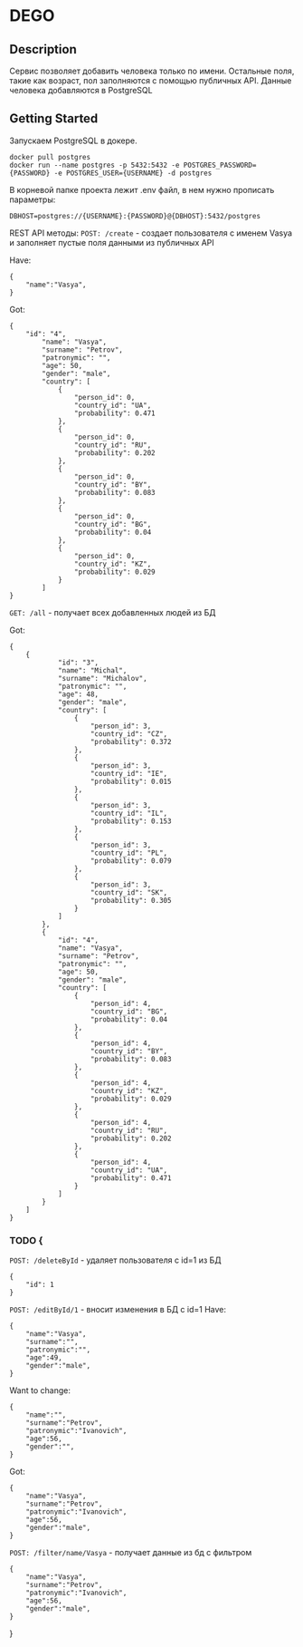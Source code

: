 # DEGO
## Description
Сервис позволяет добавить человека только по имени. Остальные поля, такие как возраст, пол заполняются с помощью публичных API.
Данные человека добавляются в PostgreSQL
## Getting Started
Запускаем PostgreSQL в докере. 
```
docker pull postgres
docker run --name postgres -p 5432:5432 -e POSTGRES_PASSWORD={PASSWORD} -e POSTGRES_USER={USERNAME} -d postgres
```
В корневой папке проекта лежит .env файл, в нем нужно прописать параметры:
```
DBHOST=postgres://{USERNAME}:{PASSWORD}@{DBHOST}:5432/postgres
```
REST API методы:
```POST: /create``` - создает пользователя с именем Vasya и заполняет пустые поля данными из публичных API

Have:
```
{
    "name":"Vasya",
}
```

Got:
```
{
    "id": "4",
        "name": "Vasya",
        "surname": "Petrov",
        "patronymic": "",
        "age": 50,
        "gender": "male",
        "country": [
            {
                "person_id": 0,
                "country_id": "UA",
                "probability": 0.471
            },
            {
                "person_id": 0,
                "country_id": "RU",
                "probability": 0.202
            },
            {
                "person_id": 0,
                "country_id": "BY",
                "probability": 0.083
            },
            {
                "person_id": 0,
                "country_id": "BG",
                "probability": 0.04
            },
            {
                "person_id": 0,
                "country_id": "KZ",
                "probability": 0.029
            }
        ]
}
```

```GET: /all``` - получает всех добавленных людей из БД

Got:
```
{
    {
            "id": "3",
            "name": "Michal",
            "surname": "Michalov",
            "patronymic": "",
            "age": 48,
            "gender": "male",
            "country": [
                {
                    "person_id": 3,
                    "country_id": "CZ",
                    "probability": 0.372
                },
                {
                    "person_id": 3,
                    "country_id": "IE",
                    "probability": 0.015
                },
                {
                    "person_id": 3,
                    "country_id": "IL",
                    "probability": 0.153
                },
                {
                    "person_id": 3,
                    "country_id": "PL",
                    "probability": 0.079
                },
                {
                    "person_id": 3,
                    "country_id": "SK",
                    "probability": 0.305
                }
            ]
        },
        {
            "id": "4",
            "name": "Vasya",
            "surname": "Petrov",
            "patronymic": "",
            "age": 50,
            "gender": "male",
            "country": [
                {
                    "person_id": 4,
                    "country_id": "BG",
                    "probability": 0.04
                },
                {
                    "person_id": 4,
                    "country_id": "BY",
                    "probability": 0.083
                },
                {
                    "person_id": 4,
                    "country_id": "KZ",
                    "probability": 0.029
                },
                {
                    "person_id": 4,
                    "country_id": "RU",
                    "probability": 0.202
                },
                {
                    "person_id": 4,
                    "country_id": "UA",
                    "probability": 0.471
                }
            ]
        }
    ]
}
```


### TODO {

```POST: /deleteById``` - удаляет пользователя с id=1 из БД
```
{
    "id": 1
}
```

```POST: /editById/1``` - вносит изменения в БД с id=1
Have:
```
{
    "name":"Vasya",
    "surname":"",
    "patronymic":"",
    "age":49,
    "gender":"male",
}
```

Want to change:
```
{
    "name":"",
    "surname":"Petrov",
    "patronymic":"Ivanovich",
    "age":56,
    "gender":"",
}
```

Got:
```
{
    "name":"Vasya",
    "surname":"Petrov",
    "patronymic":"Ivanovich",
    "age":56,
    "gender":"male",
}
```

```POST: /filter/name/Vasya``` - получает данные из бд с фильтром
```
{
    "name":"Vasya",
    "surname":"Petrov",
    "patronymic":"Ivanovich",
    "age":56,
    "gender":"male",
}
```

}
